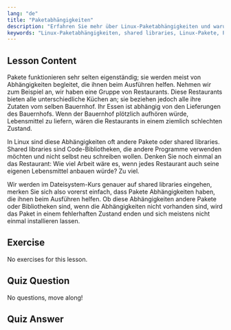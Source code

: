 ```yaml
---
lang: "de"
title: "Paketabhängigkeiten"
description: "Erfahren Sie mehr über Linux-Paketabhängigkeiten und warum sie für die Softwareinstallation entscheidend sind. Verstehen Sie shared libraries und vermeiden Sie beschädigte Pakete. Beginnen Sie Ihre Linux-Reise!"
keywords: "Linux-Paketabhängigkeiten, shared libraries, Linux-Pakete, Paketverwaltung, Linux-Tutorial, Linux für Anfänger, Linux-Anleitung"
---
```


## Lesson Content

Pakete funktionieren sehr selten eigenständig; sie werden meist von Abhängigkeiten begleitet, die ihnen beim Ausführen helfen. Nehmen wir zum Beispiel an, wir haben eine Gruppe von Restaurants. Diese Restaurants bieten alle unterschiedliche Küchen an; sie beziehen jedoch alle ihre Zutaten vom selben Bauernhof. Ihr Essen ist abhängig von den Lieferungen des Bauernhofs. Wenn der Bauernhof plötzlich aufhören würde, Lebensmittel zu liefern, wären die Restaurants in einem ziemlich schlechten Zustand.

In Linux sind diese Abhängigkeiten oft andere Pakete oder shared libraries. Shared libraries sind Code-Bibliotheken, die andere Programme verwenden möchten und nicht selbst neu schreiben wollen. Denken Sie noch einmal an das Restaurant: Wie viel Arbeit wäre es, wenn jedes Restaurant auch seine eigenen Lebensmittel anbauen würde? Zu viel.

Wir werden im Dateisystem-Kurs genauer auf shared libraries eingehen, merken Sie sich also vorerst einfach, dass Pakete Abhängigkeiten haben, die ihnen beim Ausführen helfen. Ob diese Abhängigkeiten andere Pakete oder Bibliotheken sind, wenn die Abhängigkeiten nicht vorhanden sind, wird das Paket in einem fehlerhaften Zustand enden und sich meistens nicht einmal installieren lassen.

## Exercise

No exercises for this lesson.

## Quiz Question

No questions, move along!

## Quiz Answer

